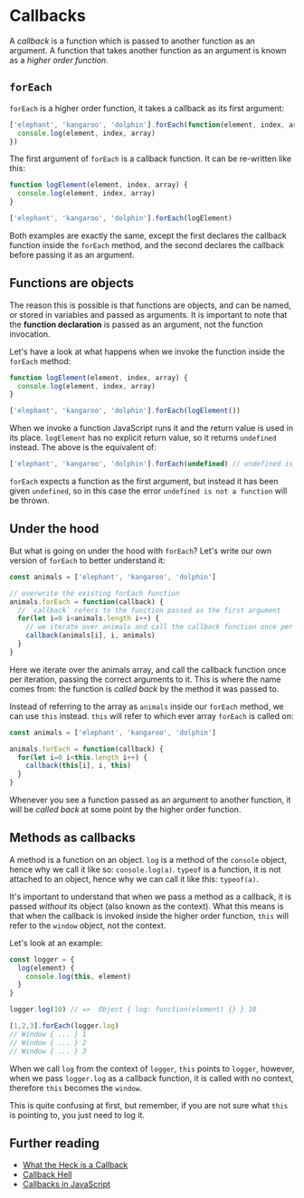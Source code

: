# Callbacks

A _callback_ is a function which is passed to another function as an argument. A function that takes another function as an argument is known as a _higher order function_.

## `forEach`

`forEach` is a higher order function, it takes a callback as its first argument:

```js
['elephant', 'kangaroo', 'dolphin'].forEach(function(element, index, array) {
  console.log(element, index, array)
})
```

The first argument of `forEach` is a callback function. It can be re-written like this:

```js
function logElement(element, index, array) {
  console.log(element, index, array)
}

['elephant', 'kangaroo', 'dolphin'].forEach(logElement)
```

Both examples are exactly the same, except the first declares the callback function inside the `forEach` method, and the second declares the callback before passing it as an argument.

## Functions are objects

The reason this is possible is that functions are objects, and can be named, or stored in variables and passed as arguments. It is important to note that the **function declaration** is passed as an argument, not the function invocation.

Let's have a look at what happens when we invoke the function inside the `forEach` method:

```js
function logElement(element, index, array) {
  console.log(element, index, array)
}

['elephant', 'kangaroo', 'dolphin'].forEach(logElement())
```

When we invoke a function JavaScript runs it and the return value is used in its place. `logElement` has no explicit return value, so it returns `undefined` instead. The above is the equivalent of:

```js
['elephant', 'kangaroo', 'dolphin'].forEach(undefined) // undefined is not a function
```

`forEach` expects a function as the first argument, but instead it has been given `undefined`, so in this case the error `undefined is not a function` will be thrown.

## Under the hood

But what is going on under the hood with `forEach`? Let's write our own version of `forEach` to better understand it:

```js
const animals = ['elephant', 'kangaroo', 'dolphin']

// overwrite the existing forEach function
animals.forEach = function(callback) {
  // `callback` refers to the function passed as the first argument
  for(let i=0 i<animals.length i++) {
    // we iterate over animals and call the callback function once per iteration, passing the element, index and array
    callback(animals[i], i, animals)
  }
}
```

Here we iterate over the animals array, and call the callback function once per iteration, passing the correct arguments to it. This is where the name comes from: the function is _called back_ by the method it was passed to.

Instead of referring to the array as `animals` inside our `forEach` method, we can use `this` instead. `this` will refer to which ever array `forEach` is called on:

```js
const animals = ['elephant', 'kangaroo', 'dolphin']

animals.forEach = function(callback) {
  for(let i=0 i<this.length i++) {
    callback(this[i], i, this)
  }
}
```

Whenever you see a function passed as an argument to another function, it will be _called back_ at some point by the higher order function.

## Methods as callbacks

A method is a function on an object. `log` is a method of the `console` object, hence why we call it like so: `console.log(a)`. `typeof` is a function, it is not attached to an object, hence why we can call it like this: `typeof(a)`.

It's important to understand that when we pass a method as a callback, it is passed _without_ its object (also known as the context). What this means is that when the callback is invoked inside the higher order function, `this` will refer to the `window` object, not the context.

Let's look at an example:

```js
const logger = {
  log(element) {
    console.log(this, element)
  }
}

logger.log(10) // =>  Object { log: function(element) {} } 10

[1,2,3].forEach(logger.log)
// Window { ... } 1
// Window { ... } 2
// Window { ... } 3
```

When we call `log` from the context of `logger`, `this` points to `logger`, however, when we pass `logger.log` as a callback function, it is called with no context, therefore `this` becomes the `window`.

This is quite confusing at first, but remember, if you are not sure what `this` is pointing to, you just need to log it.

## Further reading

* [What the Heck is a Callback](https://codeburst.io/javascript-what-the-heck-is-a-callback-aba4da2deced)
* [Callback Hell](http://callbackhell.com/)
* [Callbacks in JavaScript](https://zellwk.com/blog/callbacks/)
